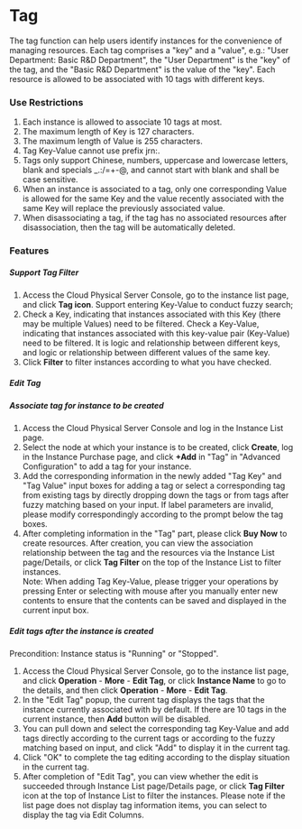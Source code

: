 # Tag

The tag function can help users identify instances for the convenience of managing resources. Each tag comprises a "key" and a "value", e.g.: "User Department: Basic R&D Department", the "User Department" is the "key" of the tag, and the "Basic R&D Department" is the value of the "key". Each resource is allowed to be associated with 10 tags with different keys.

### Use Restrictions

1. Each instance is allowed to associate 10 tags at most.<br/>
2. The maximum length of Key is 127 characters.<br/>
3. The maximum length of Value is 255 characters.<br/>
4. Tag Key-Value cannot use prefix jrn:.<br/>
5. Tags only support Chinese, numbers, uppercase and lowercase letters, blank and specials _.:/=+-@, and cannot start with blank and shall be case sensitive.<br/>
6. When an instance is associated to a tag, only one corresponding Value is allowed for the same Key and the value recently associated with the same Key will replace the previously associated value.<br/>
7. When disassociating a tag, if the tag has no associated resources after disassociation, then the tag will be automatically deleted.<br/>

### Features

##### Support Tag Filter

1. Access the Cloud Physical Server Console, go to the instance list page, and click **Tag icon**. Support entering Key-Value to conduct fuzzy search;<br/>
2. Check a Key, indicating that instances associated with this Key (there may be multiple Values) need to be filtered. Check a Key-Value, indicating that instances associated with this key-value pair (Key-Value) need to be filtered. It is logic and relationship between different keys, and logic or relationship between different values of the same key.<br/>
3. Click **Filter** to filter instances according to what you have checked.

##### Edit Tag

##### Associate tag for instance to be created

1. Access the Cloud Physical Server Console and log in the Instance List page.<br/>
2. Select the node at which your instance is to be created, click **Create**, log in the Instance Purchase page, and click **+Add** in "Tag" in "Advanced Configuration" to add a tag for your instance.<br/>
3. Add the corresponding information in the newly added "Tag Key" and "Tag Value" input boxes for adding a tag or select a corresponding tag from existing tags by directly dropping down the tags or from tags after fuzzy matching based on your input. If label parameters are invalid, please modify correspondingly according to the prompt below the tag boxes.<br/>
4. After completing information in the "Tag" part, please click **Buy Now** to create resources. After creation, you can view the association relationship between the tag and the resources via the Instance List page/Details, or click **Tag Filter** on the top of the Instance List to filter instances.<br/>
Note: When adding Tag Key-Value, please trigger your operations by pressing Enter or selecting with mouse after you manually enter new contents to ensure that the contents can be saved and displayed in the current input box.<br/>

##### Edit tags after the instance is created

Precondition: Instance status is "Running" or "Stopped".<br/>
1. Access the Cloud Physical Server Console, go to the instance list page, and click **Operation** - **More** - **Edit Tag**, or click **Instance Name** to go to the details, and then click **Operation** - **More** - **Edit Tag**.<br/>
2. In the "Edit Tag" popup, the current tag displays the tags that the instance currently associated with by default. If there are 10 tags in the current instance, then **Add** button will be disabled.<br/>
3. You can pull down and select the corresponding tag Key-Value and add tags directly according to the current tags or according to the fuzzy matching based on input, and click "Add" to display it in the current tag.<br/>
4. Click "OK" to complete the tag editing according to the display situation in the current tag.<br/>
5. After completion of "Edit Tag", you can view whether the edit is succeeded through Instance List page/Details page, or click **Tag Filter** icon at the top of Instance List to filter the instances. Please note if the list page does not display tag information items, you can select to display the tag via Edit Columns.
